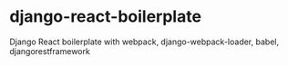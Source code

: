 # django-react-boilerplate
Django React boilerplate with webpack, django-webpack-loader, babel, djangorestframework